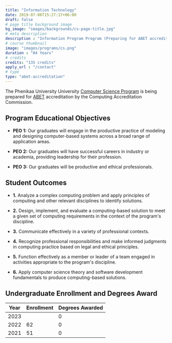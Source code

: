 ```yaml
---
title: "Information Technology"
date: 2019-07-06T15:27:17+06:00
draft: false
# page title background image
bg_image: "images/backgrounds/cs-page-title.jpg"
# meta description
description : "Information Program Program (Preparing for ABET accreditation)"
# course thumbnail
image: "images/programs/cs.png"
duration : "04 Years"
# credits
credits: "135 credits"
apply_url : "/contact"
# type
type: "abet-accreditation"
---
```


The Phenikaa University University [Computer Science Program](#) is being prepared for [ABET](https://www.abet.org/) accreditation by the Computing Accreditation Commission.


## Program Educational Objectives

* **PEO 1:** Our graduates will engage in the productive practice of modeling and designing computer-based systems across a broad range of application areas.

* **PEO 2:** Our graduates will have successful careers in industry or academia, providing leadership for their profession.

* **PEO 3:** Our graduates will be productive and ethical professionals.

## Student Outcomes

* **1.** Analyze a complex computing problem and apply principles of computing and other relevant disciplines to identify solutions. 

* **2.**	Design, implement, and evaluate a computing-based solution to meet a given set of computing requirements in the context of the program's discipline.  

* **3.** Communicate effectively in a variety of professional contexts.

* **4.** Recognize professional responsibilities and make informed judgments in computing practice based on legal and ethical principles. 

* **5.** Function effectively as a member or leader of a team engaged in activities appropriate to the program's discipline.  

* **6.** Apply computer science theory and software development fundamentals to produce computing-based solutions.



## Undergraduate Enrollment and Degrees Award

| Year | Enrollment | Degrees Awarded |
|------|------------|-----------------|
| 2023 |            |        0        |
| 2022 |     62     |        0        |
| 2021 |     51     |        0        |